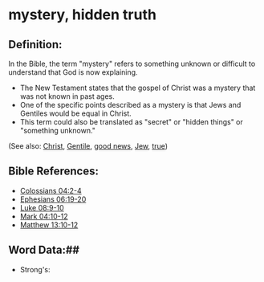 # mystery, hidden truth #

## Definition: ##

In the Bible, the term "mystery" refers to something unknown or difficult to understand that God is now explaining.

* The New Testament states that the gospel of Christ was a mystery that was not known in past ages.
* One of the specific points described as a mystery is that Jews and Gentiles would be equal in Christ.
* This term could also be translated as "secret" or "hidden things" or "something unknown."

(See also: [Christ](../kt/christ.md), [Gentile](../other/gentile.md), [good news](../kt/goodnews.md), [Jew](../other/jew.md), [true](../kt/true.md))

## Bible References: ##

* [Colossians 04:2-4](rc://en/tn/help/col/04/02)
* [Ephesians 06:19-20](rc://en/tn/help/eph/06/19)
* [Luke 08:9-10](rc://en/tn/help/luk/08/09)
* [Mark 04:10-12](rc://en/tn/help/mrk/04/10)
* [Matthew 13:10-12](rc://en/tn/help/mat/13/10)

## Word Data:##

* Strong's: 

